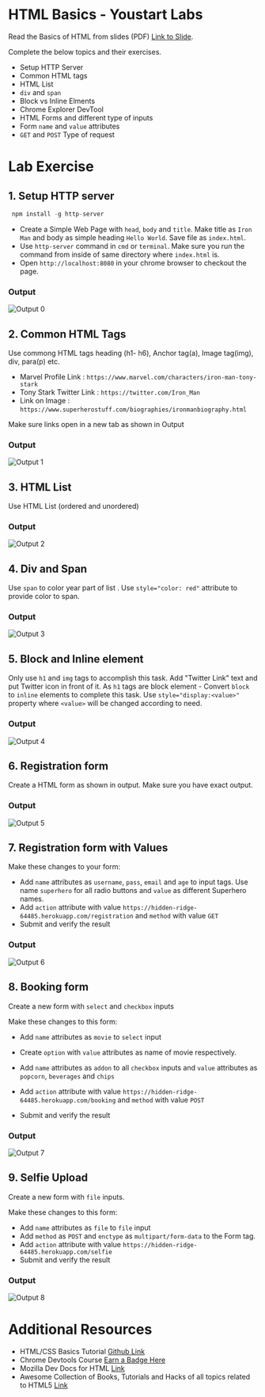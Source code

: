 # HTML Basics - Youstart Labs

Read the Basics of HTML from slides (PDF) [Link to Slide]().

Complete the below topics and their exercises. 

* Setup HTTP Server
* Common HTML tags
* HTML List
* `div` and `span`
* Block vs Inline Elments
* Chrome Explorer DevTool
* HTML Forms and different type of inputs
* Form `name` and `value` attributes
* `GET` and `POST` Type of request

# Lab Exercise

## 1. Setup HTTP server

```javascript
 npm install -g http-server
```

* Create a Simple Web Page with `head`, `body` and `title`. Make title as `Iron Man` and body as simple heading `Hello World`. Save file as `index.html`. 
* Use `http-server` command in `cmd` or `terminal`. Make sure you run the command from inside of same directory where  `index.html` is.
* Open `http://localhost:8080` in your chrome browser to checkout the page.

### Output

![Output 0](./images/00_setup.png)


## 2. Common HTML Tags 

Use commong HTML tags heading (h1- h6), Anchor tag(a), Image tag(img), div, para(p) etc. 

* Marvel Profile Link : `https://www.marvel.com/characters/iron-man-tony-stark`
* Tony Stark Twitter Link : `https://twitter.com/Iron_Man`
* Link on Image : `https://www.superherostuff.com/biographies/ironmanbiography.html`

Make sure links open in a new tab as shown in Output

### Output

![Output 1](./images/01_Common_Tags_H1_P_IMG_A_lab.gif)


## 3. HTML List

Use HTML List (ordered and unordered) 

### Output

![Output 2](./images/02_lists.png)

## 4. Div and Span

Use `span` to color year part of list . Use `style="color: red"` attribute to provide color to span.

### Output

![Output 3](./images/03_span.png)

## 5. Block and Inline element
Only use `h1` and `img` tags to accomplish this task.
Add "Twitter Link" text and put Twitter icon in front of it. As `h1` tags are block element - Convert `block` to `inline` elements to complete this task. 
Use `style="display:<value>"` property where `<value>` will be changed according to need.

### Output

![Output 4](./images/04_inline_block.png)

## 6. Registration form

Create a HTML form as shown in output. Make sure you have exact output.

### Output

![Output 5](./images/05_form.png)


## 7. Registration form with Values

Make these changes to your form:
* Add `name` attributes as `username`, `pass`, `email` and `age` to  input tags. Use name `superhero` for all radio buttons and `value` as different Superhero names.
* Add `action` attribute with value `https://hidden-ridge-64485.herokuapp.com/registration` and `method` with value `GET`
* Submit and verify the result

### Output

![Output 6](./images/06_forms_exercise.gif)


## 8. Booking form 

Create a new form with `select` and `checkbox` inputs

Make these changes to this form:
* Add `name` attributes as `movie` to `select` input
* Create `option` with `value` attributes as name of movie respectively.
* Add `name` attributes as `addon` to all `checkbox` inputs and `value` attributes as `popcorn`, `beverages` and `chips`

* Add `action` attribute with value `https://hidden-ridge-64485.herokuapp.com/booking` and `method` with value `POST`
* Submit and verify the result


### Output

![Output 7](./images/07_booking_form.gif)


## 9. Selfie Upload 

Create a new form with `file` inputs.

Make these changes to this form:
* Add `name` attributes as `file` to `file` input
* Add `method` as `POST` and  `enctype` as `multipart/form-data` to the Form tag.
* Add `action` attribute with value `https://hidden-ridge-64485.herokuapp.com/selfie`
* Submit and verify the result

### Output

![Output 8](./images/08_selfie_form.gif)

# Additional Resources

* HTML/CSS Basics Tutorial [Github Link](https://github.com/cassidoo/HTML-CSS-Tutorial)
* Chrome Devtools Course [Earn a Badge Here](https://www.codeschool.com/courses/discover-devtools)
* Mozilla Dev Docs for HTML [Link](https://developer.mozilla.org/en-US/docs/Learn/HTML)
* Awesome Collection of Books, Tutorials and Hacks of all topics related to HTML5 [Link](https://github.com/diegocard/awesome-html5)



